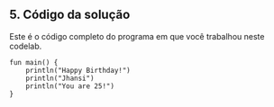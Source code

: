 <h2>5. Código da solução</h2>
Este é o código completo do programa em que você trabalhou neste codelab.

```
fun main() {
    println("Happy Birthday!")
    println("Jhansi")
    println("You are 25!")
}
```